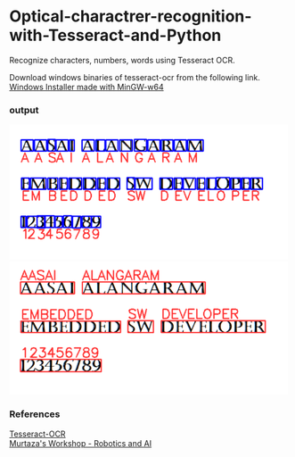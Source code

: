 # Optical-charactrer-recognition-with-Tesseract-and-Python
Recognize characters, numbers, words using Tesseract OCR.

Download windows binaries of tesseract-ocr from the following link.
[Windows Installer made with MinGW-w64](https://tesseract-ocr.github.io/tessdoc/4.0-with-LSTM.html#400-alpha-for-windows)

### output

<img src="https://github.com/AasaiAlangaram/Optical-charactrer-recognition-with-Tesseract-and-Python/blob/master/output%20images/image_to_characters.PNG" width="500">
<img src="https://github.com/AasaiAlangaram/Optical-charactrer-recognition-with-Tesseract-and-Python/blob/master/output%20images/image_to_words.PNG" width="500">

### References

[Tesseract-OCR](https://github.com/tesseract-ocr/tessdoc)\
[Murtaza's Workshop - Robotics and AI](https://www.youtube.com/c/MurtazasWorkshopRoboticsandAI/videos)




